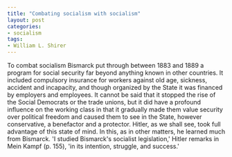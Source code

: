 ```yaml
---
title: "Combating socialism with socialism"
layout: post
categories:
- socialism
tags:
- William L. Shirer
---
```


To combat socialism Bismarck put through between 1883 and 1889 a program for social security far beyond anything known in other countries. It included compulsory insurance for workers against old age, sickness, accident and incapacity, and though organized by the State it was financed by employers and employees. It cannot be said that it stopped the rise of the Social Democrats or the trade unions, but it did have a profound influence on the working class in that it gradually made them value security over political freedom and caused them to see in the State, however conservative, a benefactor and a protector. Hitler, as we shall see, took full advantage of this state of mind. In this, as in other matters, he learned much from Bismarck. 'I studied Bismarck's socialist legislation,' Hitler remarks in Mein Kampf (p. 155), 'in its intention, struggle, and success.'